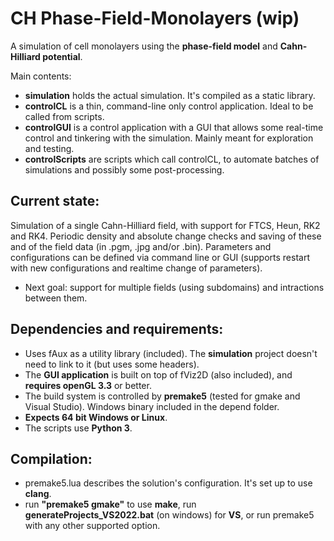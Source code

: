 # CH Phase-Field-Monolayers (wip)

A simulation of cell monolayers using the **phase-field model** and **Cahn-Hilliard potential**.

Main contents:
- **simulation** holds the actual simulation. It's compiled as a static library.
- **controlCL** is a thin, command-line only control application. Ideal to be called from scripts.
- **controlGUI** is a control application with a GUI that allows some real-time control and tinkering with the simulation. Mainly meant for exploration and testing.
- **controlScripts** are scripts which call controlCL, to automate batches of simulations and possibly some post-processing.

## Current state:

Simulation of a single Cahn-Hilliard field, with support for FTCS, Heun, RK2 and RK4.
Periodic density and absolute change checks and saving of these and of the field data (in .pgm, .jpg and/or .bin).
Parameters and configurations can be defined via command line or GUI (supports restart with new configurations and realtime change of parameters).
- Next goal: support for multiple fields (using subdomains) and intractions between them.

## Dependencies and requirements:

- Uses fAux as a utility library (included). The **simulation** project doesn't need to link to it (but uses some headers).
- The **GUI application** is built on top of fViz2D (also included), and **requires openGL 3.3** or better.
- The build system is controlled by **premake5** (tested for gmake and Visual Studio). Windows binary included in the depend folder.
- **Expects 64 bit Windows or Linux**.
- The scripts use **Python 3**.

## Compilation:

- premake5.lua describes the solution's configuration. It's set up to use **clang**.
- run **"premake5 gmake"** to use **make**, run **generateProjects_VS2022.bat** (on windows) for **VS**, or run premake5 with any other supported option.
